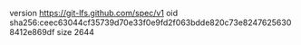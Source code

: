 version https://git-lfs.github.com/spec/v1
oid sha256:ceec63044cf35739d70e33f0e9fd2f063bdde820c73e82476256308412e869df
size 2644
